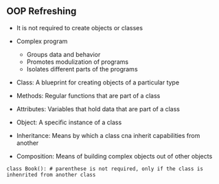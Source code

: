 ## OOP Refreshing
- It is not required to create objects or classes
- Complex program
    - Groups data and behavior
    - Promotes modulization of programs
    - Isolates different parts of the programs

- Class: A blueprint for creating objects of a particular type
- Methods: Regular functions that are part of a class
- Attributes: Variables that hold data that are part of a class
- Object: A specific instance of a class
- Inheritance: Means by which a class cna inherit capabilities from another
- Composition: Means of building complex objects out of other objects

```
class Book(): # parenthese is not required, only if the class is inhenrited from another class
```